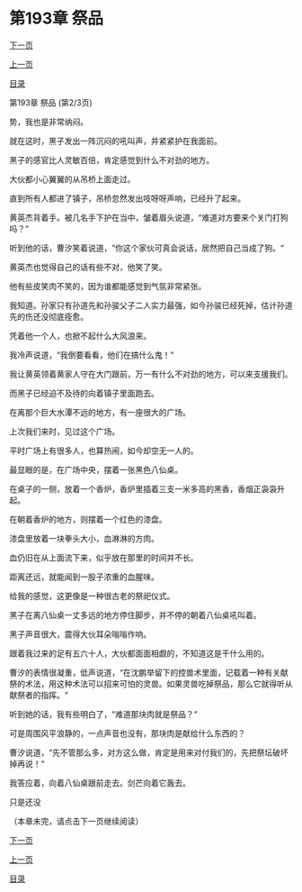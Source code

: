 <h1>第193章   祭品</h1>
            <div><p><a href="./578_%E7%AC%AC193%E7%AB%A0_%E7%A5%AD%E5%93%81.md">下一页</a></p><p><a href="./576_%E7%AC%AC193%E7%AB%A0_%E7%A5%AD%E5%93%81.md">上一页</a></p><p><a href="../">目录</a></p></div>
            <div><p>第193章   祭品 (第2/3页)</p><p>势，我也是非常纳闷。</p><p>就在这时，黑子发出一阵沉闷的吼叫声，并紧紧护在我面前。</p><p>黑子的感官比人灵敏百倍，肯定感觉到什么不对劲的地方。</p><p>大伙都小心翼翼的从吊桥上面走过。</p><p>直到所有人都进了镇子，吊桥忽然发出吱呀呀声响，已经升了起来。</p><p>黄英杰背着手。被几名手下护在当中，皱着眉头说道，“难道对方要来个关门打狗吗？“</p><p>听到他的话，曹汐笑着说道，“你这个家伙可真会说话，居然把自己当成了狗。“</p><p>黄英杰也觉得自己的话有些不对，他笑了笑。</p><p>他有些皮笑肉不笑的，因为谁都能感觉到气氛非常紧张。</p><p>我知道。孙家只有孙道先和孙骏父子二人实力最强，如今孙骏已经死掉，估计孙道先的伤还没彻底痊愈。</p><p>凭着他一个人，也掀不起什么大风浪来。</p><p>我冷声说道，“我倒要看看，他们在搞什么鬼！“</p><p>我让黄英领着黄家人守在大门跟前，万一有什么不对劲的地方，可以来支援我们。</p><p>而黑子已经迫不及待的向着镇子里面跑去。</p><p>在离那个巨大水潭不远的地方，有一座很大的广场。</p><p>上次我们来时，见过这个广场。</p><p>平时广场上有很多人，也算热闹，如今却空无一人的。</p><p>最显眼的是，在广场中央，摆着一张黑色八仙桌。</p><p>在桌子的一侧，放着一个香炉，香炉里插着三支一米多高的黑香，香烟正袅袅升起。</p><p>在朝着香炉的地方，则摆着一个红色的漆盘。</p><p>漆盘里放着一块拳头大小，血淋淋的方肉。</p><p>血仍旧在从上面流下来，似乎放在那里的时间并不长。</p><p>距离还远，就能闻到一股子浓重的血腥味。</p><p>给我的感觉，这更像是一种很古老的祭祀仪式。</p><p>黑子在离八仙桌一丈多远的地方停住脚步，并不停的朝着八仙桌吼叫着。</p><p>黑子声音很大，震得大伙耳朵嗡嗡作响。</p><p>跟着我过来的足有五六十人，大伙都面面相觑的，不知道这是干什么用的。</p><p>曹汐的表情很凝重，低声说道，“在沈鹏举留下的控兽术里面，记载着一种有关献祭的术法，用这种术法可以招来可怕的灵兽。如果灵兽吃掉祭品，那么它就得听从献祭者的指挥。“</p><p>听到她的话，我有些明白了，“难道那块肉就是祭品？“</p><p>可是周围风平浪静的，一点声音也没有，那块肉是献给什么东西的？</p><p>曹汐说道，“先不管那么多，对方这么做，肯定是用来对付我们的，先把祭坛破坏掉再说！“</p><p>我答应着，向着八仙桌跟前走去。剑芒向着它轰去。</p><p>只是还没</p><p>（本章未完，请点击下一页继续阅读）</p></div>
            <div><p><a href="./578_%E7%AC%AC193%E7%AB%A0_%E7%A5%AD%E5%93%81.md">下一页</a></p><p><a href="./576_%E7%AC%AC193%E7%AB%A0_%E7%A5%AD%E5%93%81.md">上一页</a></p><p><a href="../">目录</a></p></div>